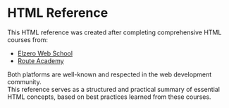 # HTML Reference

This HTML reference was created after completing comprehensive HTML courses from:

- [Elzero Web School](https://elzero.org)
- [Route Academy](https://routeacademy.com)

Both platforms are well-known and respected in the web development community.  
This reference serves as a structured and practical summary of essential HTML concepts, based on best practices learned from these courses.
